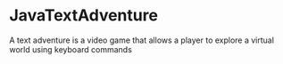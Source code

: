 # JavaTextAdventure
A text adventure is a video game that allows a player to explore a virtual world using keyboard commands
